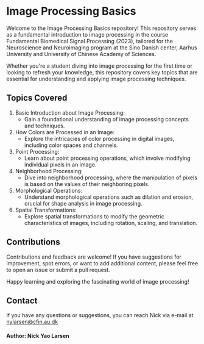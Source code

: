# Image Processing Basics
Welcome to the Image Processing Basics repository! This repository serves as a fundamental introduction to image processing in the course Fundamental Biomedical Signal Processing (2023), tailored for the Neuroscience and Neuroimaging program at the Sino Danish center, Aarhus University and University of Chinese Academy of Sciences. 

Whether you're a student diving into image processing for the first time or looking to refresh your knowledge, this repository covers key topics that are essential for understanding and applying image processing techniques.

## Topics Covered
1. Basic Introduction about Image Processing:
   - Gain a foundational understanding of image processing concepts and techniques.
2. How Colors are Processed in an Image:
   - Explore the intricacies of color processing in digital images, including color spaces and channels.
3. Point Processing:
   - Learn about point processing operations, which involve modifying individual pixels in an image.
4. Neighborhood Processing:
   - Dive into neighborhood processing, where the manipulation of pixels is based on the values of their neighboring pixels.
5. Morphological Operations:
   - Understand morphological operations such as dilation and erosion, crucial for shape analysis in image processing.
6. Spatial Transformations:
   - Explore spatial transformations to modify the geometric characteristics of images, including rotation, scaling, and translation.

## Contributions
Contributions and feedback are welcome! If you have suggestions for improvement, spot errors, or want to add additional content, please feel free to open an issue or submit a pull request.

Happy learning and exploring the fascinating world of image processing!

## Contact
If you have any questions or suggestions, you can reach Nick via e-mail at nylarsen@cfin.au.dk

#### Author: Nick Yao Larsen
